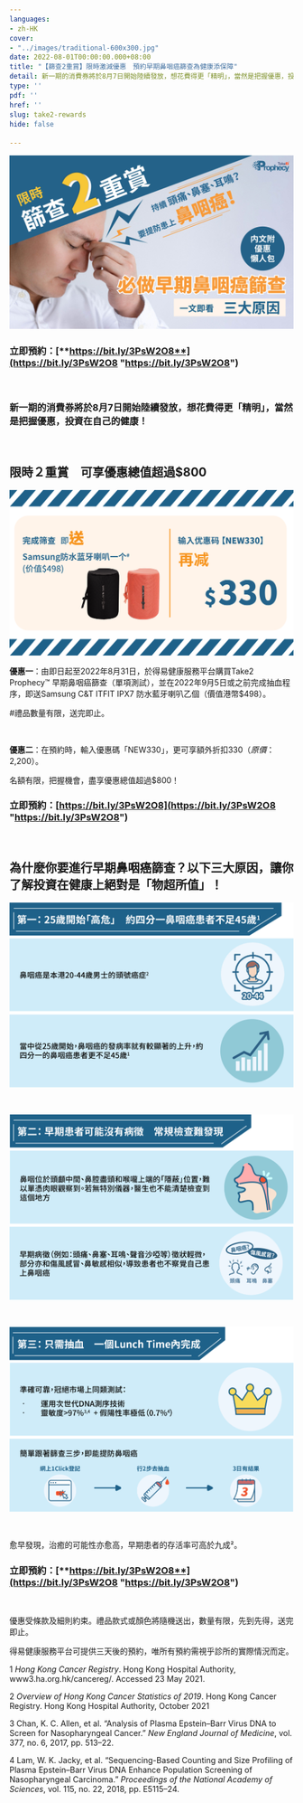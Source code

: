 ```yaml
---
languages:
- zh-HK
cover:
- "../images/traditional-600x300.jpg"
date: 2022-08-01T00:00:00.000+08:00
title: "【篩查2重賞】限時激減優惠　預約早期鼻咽癌篩查為健康添保障"
detail: 新一期的消費券將於8月7日開始陸續發放，想花費得更「精明」，當然是把握優惠，投資在自己的健康！
type: ''
pdf: ''
href: ''
slug: take2-rewards
hide: false

---
```

![](../images/traditional.jpg)

### **立即預約：**[**https://bit.ly/3PsW2O8**](https://bit.ly/3PsW2O8 "https://bit.ly/3PsW2O8")

<br/>

### 新一期的消費券將於8月7日開始陸續發放，想花費得更「精明」，當然是把握優惠，投資在自己的健康！

<br/>

## **限時２重賞　可享優惠**總**值超過$800**

![](../images/promo.png)

**優惠一**：由即日起至2022年8月31日，於得易健康服務平台購買Take2 Prophecy™ 早期鼻咽癌篩查（單項測試），並在2022年9月5日或之前完成抽血程序，即送Samsung C&T ITFIT IPX7 防水藍牙喇叭乙個（價值港幣$498）。

\#禮品數量有限，送完即止。

<br/>

**優惠二**：在預約時，輸入優惠碼「NEW330」，更可享額外折扣$330 （原價：$2,200）。

名額有限，把握機會，盡享優惠總值超過$800！

### 立即預約：[https://bit.ly/3PsW2O8](https://bit.ly/3PsW2O8 "https://bit.ly/3PsW2O8")

<br/>

## 為什麼你要進行早期鼻咽癌篩查？以下三大原因，讓你了解投資在健康上絕對是「物超所值」！

![](../images/pt1.png)

<br/>

![](../images/nasopharynx_trad.png)

<br/>

![](../images/pt3.png)

<br/>

愈早發現，治癒的可能性亦愈高，早期患者的存活率可高於九成²。

### **立即預約：**[**https://bit.ly/3PsW2O8**](https://bit.ly/3PsW2O8 "https://bit.ly/3PsW2O8")

<br/>

優惠受條款及細則約束。禮品款式或顏色將隨機送出，數量有限，先到先得，送完即止。

得易健康服務平台可提供三天後的預約，唯所有預約需視乎診所的實際情況而定。

1 _Hong Kong Cancer Registry_. Hong Kong Hospital Authority, www3.ha.org.hk/cancereg/. Accessed 23 May 2021.

2 _Overview of Hong Kong Cancer Statistics of 2019_. Hong Kong Cancer Registry. Hong Kong Hospital Authority, October 2021

3 Chan, K. C. Allen, et al. “Analysis of Plasma Epstein–Barr Virus DNA to Screen for Nasopharyngeal Cancer.” _New England Journal of Medicine_, vol. 377, no. 6, 2017, pp. 513–22.

4 Lam, W. K. Jacky, et al. “Sequencing-Based Counting and Size Profiling of Plasma Epstein–Barr Virus DNA Enhance Population Screening of Nasopharyngeal Carcinoma.” _Proceedings of the National_ _Academy of Sciences_, vol. 115, no. 22, 2018, pp. E5115–24.